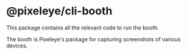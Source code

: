 # @pixeleye/cli-booth

This package contains all the relevant code to run the booth.

The booth is Pixeleye's package for capturing screenshots of various devices.
